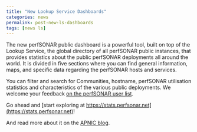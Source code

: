 ```yaml
---
title: "New Lookup Service Dashboards"
categories: news
permalink: post-new-ls-dashboards
tags: [news ls]
---
```


The new perfSONAR public dashboard is a powerful tool, built on top of the
Lookup Service, the global directory of all perfSONAR public instances, that 
provides statistics about the public perfSONAR deployments all around the world.
It is divided in five sections where you can find general information, maps, and
specific data regarding the perfSONAR hosts and services.

You can filter and search for Communities, hostname, perfSONAR utilisation
statistics and characteristics of the various public deployments.  We welcome
your feedback [on the perfSONAR user list](https://lists.internet2.edu/sympa/info/perfsonar-user).

Go ahead and [start exploring at https://stats.perfsonar.net](https://stats.perfsonar.net)!

And read more about it on the [APNIC blog](https://blog.apnic.net/2023/04/24/around-the-world-with-perfsonar-lookup-service/).

